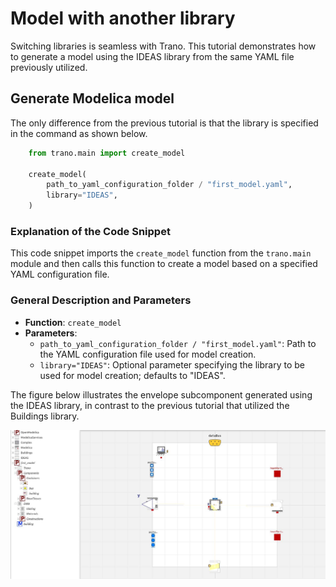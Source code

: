 # Model with another library
Switching libraries is seamless with Trano. This tutorial demonstrates how to generate a model using the IDEAS library from the same YAML file previously utilized.

## Generate Modelica model

The only difference from the previous tutorial is that the library is specified in the command as shown below.


```python title='Test tutorials'
    from trano.main import create_model

    create_model(
        path_to_yaml_configuration_folder / "first_model.yaml",
        library="IDEAS",
    )

```
### Explanation of the Code Snippet
This code snippet imports the `create_model` function from the `trano.main` module and then calls this function to create a model based on a specified YAML configuration file.

### General Description and Parameters
- **Function**: `create_model`
- **Parameters**:
  - `path_to_yaml_configuration_folder / "first_model.yaml"`: Path to the YAML configuration file used for model creation.
  - `library="IDEAS"`: Optional parameter specifying the library to be used for model creation; defaults to "IDEAS".


The figure below illustrates the envelope subcomponent generated using the IDEAS library, in contrast to the previous tutorial that utilized the Buildings library.

![Envelope components using IDEAS](./img/other_library_1.jpg)

